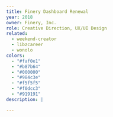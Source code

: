 ```yaml
---
title: Finery Dashboard Renewal
year: 2018
owner: Finery, Inc.
role: Creative Direction, UX/UI Design
related:
  - weekend-creator
  - libzcareer
  - wonolo
colors:
  - "#faf0e1"
  - "#b87b64"
  - "#000000"
  - "#984c3e"
  - "#f5f5f5"
  - "#f0dcc3"
  - "#919191"
description: |

---
```

